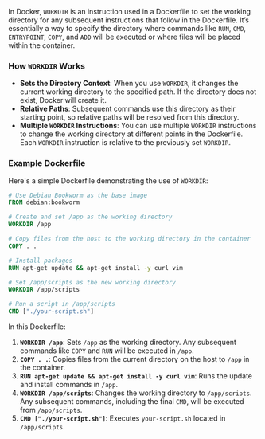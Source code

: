 In Docker, `WORKDIR` is an instruction used in a Dockerfile to set the working directory for any subsequent instructions that follow in the Dockerfile. It’s essentially a way to specify the directory where commands like `RUN`, `CMD`, `ENTRYPOINT`, `COPY`, and `ADD` will be executed or where files will be placed within the container.

### How `WORKDIR` Works

- **Sets the Directory Context**: When you use `WORKDIR`, it changes the current working directory to the specified path. If the directory does not exist, Docker will create it.
- **Relative Paths**: Subsequent commands use this directory as their starting point, so relative paths will be resolved from this directory.
- **Multiple `WORKDIR` Instructions**: You can use multiple `WORKDIR` instructions to change the working directory at different points in the Dockerfile. Each `WORKDIR` instruction is relative to the previously set `WORKDIR`.

### Example Dockerfile

Here's a simple Dockerfile demonstrating the use of `WORKDIR`:

```Dockerfile
# Use Debian Bookworm as the base image
FROM debian:bookworm

# Create and set /app as the working directory
WORKDIR /app

# Copy files from the host to the working directory in the container
COPY . .

# Install packages
RUN apt-get update && apt-get install -y curl vim

# Set /app/scripts as the new working directory
WORKDIR /app/scripts

# Run a script in /app/scripts
CMD ["./your-script.sh"]
```

In this Dockerfile:

1. **`WORKDIR /app`**: Sets `/app` as the working directory. Any subsequent commands like `COPY` and `RUN` will be executed in `/app`.
2. **`COPY . .`**: Copies files from the current directory on the host to `/app` in the container.
3. **`RUN apt-get update && apt-get install -y curl vim`**: Runs the update and install commands in `/app`.
4. **`WORKDIR /app/scripts`**: Changes the working directory to `/app/scripts`. Any subsequent commands, including the final `CMD`, will be executed from `/app/scripts`.
5. **`CMD ["./your-script.sh"]`**: Executes `your-script.sh` located in `/app/scripts`.

